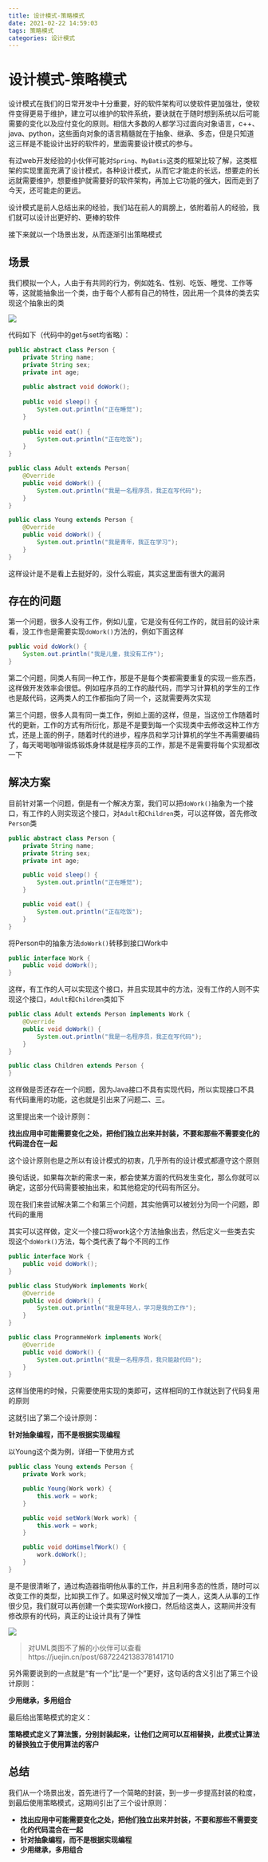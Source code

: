 ```yaml
---
title: 设计模式-策略模式
date: 2021-02-22 14:59:03
tags: 策略模式
categories: 设计模式
---
```

# 设计模式-策略模式

设计模式在我们的日常开发中十分重要，好的软件架构可以使软件更加强壮，使软件变得更易于维护，建立可以维护的软件系统，要诀就在于随时想到系统以后可能需要的变化以及应付变化的原则。相信大多数的人都学习过面向对象语言，c++、java、python，这些面向对象的语言精髓就在于抽象、继承、多态，但是只知道这三样是不能设计出好的软件的，里面需要设计模式的参与。

有过web开发经验的小伙伴可能对`Spring`、`MyBatis`这类的框架比较了解，这类框架的实现里面充满了设计模式，各种设计模式，从而它才能走的长远，想要走的长远就需要维护，想要维护就需要好的软件架构，再加上它功能的强大，因而走到了今天，还可能走的更远。

设计模式是前人总结出来的经验，我们站在前人的肩膀上，依附着前人的经验，我们就可以设计出更好的、更棒的软件

接下来就以一个场景出发，从而逐渐引出策略模式

## 场景

我们模拟一个人，人由于有共同的行为，例如姓名、性别、吃饭、睡觉、工作等等，这就能抽象出一个类，由于每个人都有自己的特性，因此用一个具体的类去实现这个抽象出的类

![](https://raw.githubusercontent.com/lightingsui/Pic/master/img/20210220200709.png)

代码如下（代码中的get与set均省略）：

```java
public abstract class Person {
    private String name;
    private String sex;
    private int age;
    
    public abstract void doWork();
    
    public void sleep() {
        System.out.println("正在睡觉");
    }
    
    public void eat() {
        System.out.println("正在吃饭");
    }
}
```

```java
public class Adult extends Person{
    @Override
    public void doWork() {
        System.out.println("我是一名程序员，我正在写代码");
    }
}
```

```java
public class Young extends Person {
    @Override
    public void doWork() {
        System.out.println("我是青年，我正在学习");
    }
}
```

这样设计是不是看上去挺好的，没什么瑕疵，其实这里面有很大的漏洞

## 存在的问题

第一个问题，很多人没有工作，例如儿童，它是没有任何工作的，就目前的设计来看，没工作也是需要实现`doWork()`方法的，例如下面这样

```java
public void doWork() {
    System.out.println("我是儿童，我没有工作");
}
```
第二个问题，同类人有同一种工作，那是不是每个类都需要重复的实现一些东西，这样做开发效率会很低。例如程序员的工作的敲代码，而学习计算机的学生的工作也是敲代码，这两类人的工作都指向了同一个，这就需要两次实现

第三个问题，很多人具有同一类工作，例如上面的这样，但是，当这份工作随着时代的更新，工作的方式有所衍化，那是不是要到每一个实现类中去修改这种工作方式，还是上面的例子，随着时代的进步，程序员和学习计算机的学生不再需要编码了，每天喝喝咖啡锻炼锻炼身体就是程序员的工作，那是不是需要将每个实现都改一下

## 解决方案

目前针对第一个问题，倒是有一个解决方案，我们可以把`doWork()`抽象为一个接口，有工作的人则实现这个接口，对`Adult`和`Children`类，可以这样做，首先修改`Person`类

```java
public abstract class Person {
    private String name;
    private String sex;
    private int age;

    public void sleep() {
        System.out.println("正在睡觉");
    }

    public void eat() {
        System.out.println("正在吃饭");
    }
}
```

将Person中的抽象方法`doWork()`转移到接口Work中

```java
public interface Work {
    public void doWork();
}
```

这样，有工作的人可以实现这个接口，并且实现其中的方法，没有工作的人则不实现这个接口，`Adult`和`Children`类如下

```java
public class Adult extends Person implements Work {
    @Override
    public void doWork() {
        System.out.println("我是一名程序员，我正在写代码");
    }
}
```

```java
public class Children extends Person {
}
```

这样做是否还存在一个问题，因为Java接口不具有实现代码，所以实现接口不具有代码重用的功能，这也就是引出来了问题二、三。

这里提出来一个设计原则：

**找出应用中可能需要变化之处，把他们独立出来并封装，不要和那些不需要变化的代码混合在一起**

这个设计原则也是之所以有设计模式的初衷，几乎所有的设计模式都遵守这个原则

换句话说，如果每次新的需求一来，都会使某方面的代码发生变化，那么你就可以确定，这部分代码需要被抽出来，和其他稳定的代码有所区分。

现在我们来尝试解决第二个和第三个问题，其实他俩可以被划分为同一个问题，即代码的重用

其实可以这样做，定义一个接口将work这个方法抽象出去，然后定义一些类去实现这个`doWork()`方法，每个类代表了每个不同的工作

```java
public interface Work {
    public void doWork();
}
```

```java
public class StudyWork implements Work{
    @Override
    public void doWork() {
        System.out.println("我是年轻人，学习是我的工作");
    }
}
```

```java
public class ProgrammeWork implements Work{
    @Override
    public void doWork() {
        System.out.println("我是一名程序员，我只能敲代码");
    }
}
```

这样当使用的时候，只需要使用实现的类即可，这样相同的工作就达到了代码复用的原则

这就引出了第二个设计原则：

**针对抽象编程，而不是根据实现编程**

以Young这个类为例，详细一下使用方式

```java
public class Young extends Person {
    private Work work;

    public Young(Work work) {
        this.work = work;
    }

    public void setWork(Work work) {
        this.work = work;
    }

    public void doHimselfWork() {
        work.doWork();
    }
}
```

是不是很清晰了，通过构造器指明他从事的工作，并且利用多态的性质，随时可以改变工作的类型，比如换工作了。如果这时候又增加了一类人，这类人从事的工作很少见，我们就可以再创建一个类实现Work接口，然后给这类人，这期间并没有修改原有的代码，真正的让设计具有了弹性

![](https://raw.githubusercontent.com/lightingsui/Pic/master/img/20210222144616.png)

> 对UML类图不了解的小伙伴可以查看https://juejin.cn/post/6872242138378141710

另外需要说到的一点就是“有一个”比“是一个”更好，这句话的含义引出了第三个设计原则：

**少用继承，多用组合**

最后给出策略模式的定义：

**策略模式定义了算法簇，分别封装起来，让他们之间可以互相替换，此模式让算法的替换独立于使用算法的客户**

 ## 总结

我们从一个场景出发，首先进行了一个简略的封装，到一步一步提高封装的粒度，到最后使用策略模式，这期间引出了三个设计原则：

+ **找出应用中可能需要变化之处，把他们独立出来并封装，不要和那些不需要变化的代码混合在一起**
+ **针对抽象编程，而不是根据实现编程**
+ **少用继承，多用组合**
